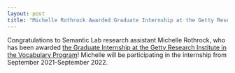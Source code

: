 ```yaml
---
layout: post
title: "Michelle Rothrock Awarded Graduate Internship at the Getty Research Institute"
---
```

Congratulations to Semantic Lab research assistant Michelle Rothrock, who has been awarded [the Graduate Internship at the Getty Research Institute in the Vocabulary Program](https://www.getty.edu/research/tools/vocabularies/)! Michelle will be participating in the internship from September 2021-September 2022. 
